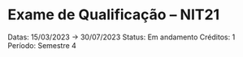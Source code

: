 # Exame de Qualificação – NIT21

Datas: 15/03/2023 → 30/07/2023
Status: Em andamento
Créditos: 1
Período: Semestre 4